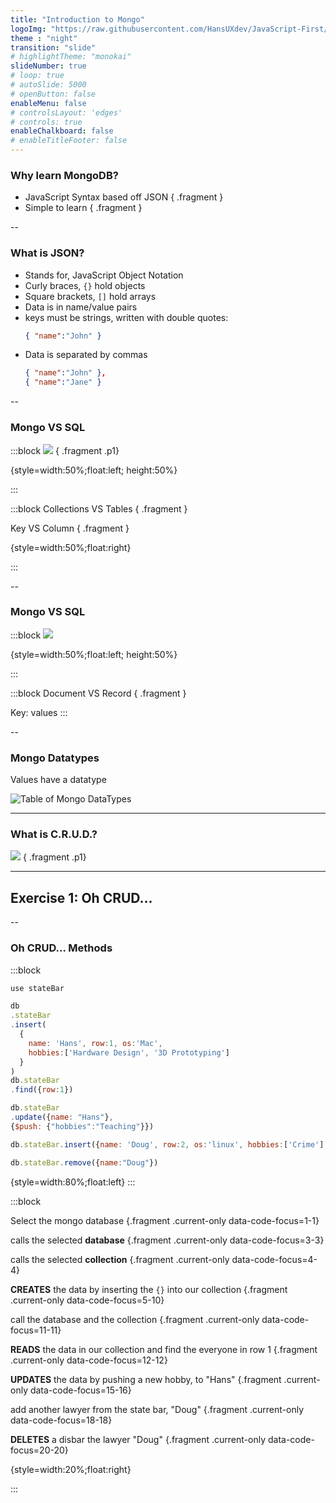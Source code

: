 ```yaml
---
title: "Introduction to Mongo"
logoImg: "https://raw.githubusercontent.com/HansUXdev/JavaScript-First/884d95cce59c213f6bb2af7e6d54977b7e06b048/logo.drawio.svg"
theme : "night"
transition: "slide"
# highlightTheme: "monokai"
slideNumber: true
# loop: true
# autoSlide: 5000 
# openButton: false
enableMenu: false
# controlsLayout: 'edges'
# controls: true
enableChalkboard: false
# enableTitleFooter: false
---
```


<style>
#logo > img {max-height: 10.5em;}
.p1{padding:1em; border:none}
</style>

### Why learn MongoDB?
* JavaScript Syntax based off JSON { .fragment }
* Simple to learn { .fragment }

--

### What is JSON?
* Stands for, JavaScript Object Notation
* Curly braces, `{}` hold objects
* Square brackets, `[]` hold arrays
* Data is in name/value pairs
* keys must be strings, written with double quotes:
  ```JSON
  { "name":"John" }
  ```
* Data is separated by commas
  ```JSON
  { "name":"John" },
  { "name":"Jane" }
  ```


--

### Mongo VS SQL

:::block
[![](assets/mongo-VS-sql.drawio.svg)]() { .fragment .p1}

{style=width:50%;float:left; height:50%}

:::

:::block
Collections VS Tables { .fragment }

Key VS Column { .fragment }

  
{style=width:50%;float:right}

:::

--

### Mongo VS SQL

:::block
[![](assets/mongo-VS-sql-2.drawio.svg)]() 

{style=width:50%;float:left; height:50%}

:::

:::block
Document VS Record { .fragment }

Key: values 
:::


--

### Mongo Datatypes
Values have a datatype

![Table of Mongo DataTypes](assets/datatypes.drawio.svg)

---

### What is C.R.U.D.?

[![](assets/CRUD.drawio.svg)]()
{ .fragment .p1}


---

## Exercise 1: Oh CRUD...


--

### Oh CRUD... Methods

:::block
  ```javascript
  use stateBar

  db
  .stateBar
  .insert(
    {
      name: 'Hans', row:1, os:'Mac', 
      hobbies:['Hardware Design', '3D Prototyping'] 
    }
  )
  db.stateBar
  .find({row:1})

  db.stateBar
  .update({name: "Hans"}, 
  {$push: {"hobbies":"Teaching"}})

  db.stateBar.insert({name: 'Doug', row:2, os:'linux', hobbies:['Crime'] })

  db.stateBar.remove({name:"Doug"})
  ```
  {style=width:80%;float:left}
:::

:::block

Select the mongo database {.fragment .current-only data-code-focus=1-1}

calls the selected **database** {.fragment .current-only data-code-focus=3-3}

calls the selected **collection** {.fragment .current-only data-code-focus=4-4}

**CREATES** the data by inserting the `{}` into our collection {.fragment .current-only data-code-focus=5-10}

call the database and the collection {.fragment .current-only data-code-focus=11-11}

**READS** the data in our collection and find the everyone in row 1 {.fragment .current-only data-code-focus=12-12}

**UPDATES** the data by pushing a new hobby, to "Hans" {.fragment .current-only data-code-focus=15-16}

add another lawyer from the state bar, "Doug" {.fragment .current-only data-code-focus=18-18}

**DELETES** a disbar the lawyer "Doug" {.fragment .current-only data-code-focus=20-20}

  
{style=width:20%;float:right}

:::






